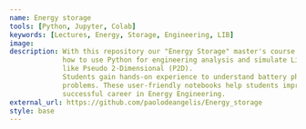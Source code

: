 ```yaml
---
name: Energy storage
tools: [Python, Jupyter, Colab]
keywords: [Lectures, Energy, Storage, Engineering, LIB]
image: 
description: With this repository our "Energy Storage" master's course now offers Jupyter notebooks to teach students 
             how to use Python for engineering analysis and simulate Lithium-Ion batteries (LIB) using models 
             like Pseudo 2-Dimensional (P2D). 
             Students gain hands-on experience to understand battery physics and apply it to real-world engineering 
             problems. These user-friendly notebooks help students improve coding skills and prepare for a 
             successful career in Energy Engineering.
external_url: https://github.com/paolodeangelis/Energy_storage
style: base
---
```


